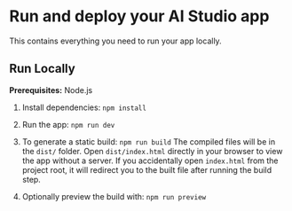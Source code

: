 # Run and deploy your AI Studio app

This contains everything you need to run your app locally.

## Run Locally

**Prerequisites:**  Node.js


1. Install dependencies:
   `npm install`
2. Run the app:
   `npm run dev`

3. To generate a static build:
   `npm run build`
   The compiled files will be in the `dist/` folder. Open `dist/index.html` directly in your browser to view the app without a server.
   If you accidentally open `index.html` from the project root, it will redirect you to the built file after running the build step.

4. Optionally preview the build with:
   `npm run preview`
